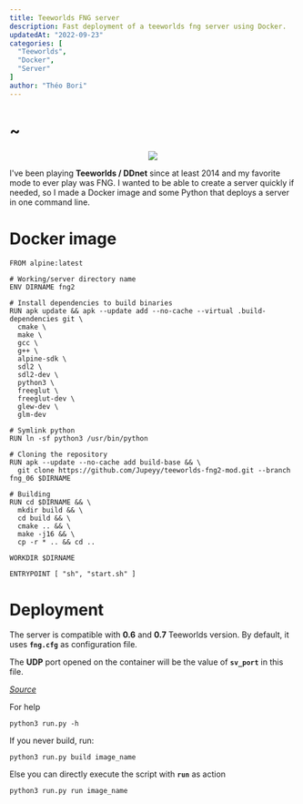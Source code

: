 ```yaml
---
title: Teeworlds FNG server
description: Fast deployment of a teeworlds fng server using Docker.
updatedAt: "2022-09-23"
categories: [
  "Teeworlds",
  "Docker",
  "Server"
]
author: "Théo Bori"
---
```


# ~

<p align="center" width="100%">
  <img src="/ddnet_logo.png">
</p>

I've been playing **Teeworlds / DDnet** since at least 2014 and my favorite mode to ever play was FNG. I wanted to be able to create a server quickly if needed, so I made a Docker image and some Python that deploys a server in one command line.

# Docker image

```docker
FROM alpine:latest

# Working/server directory name
ENV DIRNAME fng2

# Install dependencies to build binaries
RUN apk update && apk --update add --no-cache --virtual .build-dependencies git \
  cmake \
  make \
  gcc \
  g++ \
  alpine-sdk \
  sdl2 \
  sdl2-dev \
  python3 \
  freeglut \
  freeglut-dev \
  glew-dev \
  glm-dev

# Symlink python
RUN ln -sf python3 /usr/bin/python

# Cloning the repository
RUN apk --update --no-cache add build-base && \
  git clone https://github.com/Jupeyy/teeworlds-fng2-mod.git --branch fng_06 $DIRNAME

# Building
RUN cd $DIRNAME && \
  mkdir build && \
  cd build && \
  cmake .. && \
  make -j16 && \
  cp -r * .. && cd ..

WORKDIR $DIRNAME

ENTRYPOINT [ "sh", "start.sh" ]
```

# Deployment

The server is compatible with **0.6** and **0.7** Teeworlds version.
By default, it uses **`fng.cfg`** as configuration file.

The **UDP** port opened on the container will be the value of **`sv_port`** in this file.

*[Source](https://github.com/theobori/teeworlds-fng2-docker)*

For help
```
python3 run.py -h
```

If you never build, run:
```
python3 run.py build image_name
```
Else you can directly execute the script with **`run`** as action
```
python3 run.py run image_name
```
